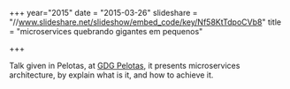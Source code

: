 +++
year="2015"
date = "2015-03-26"
slideshare = "//www.slideshare.net/slideshow/embed_code/key/Nf58KtTdpoCVb8"
title = "microservices quebrando gigantes em pequenos"

+++

Talk given in Pelotas, at [GDG Pelotas](http://www.meetup.com/GDG-Pelotas-Meetup/events/221248143/?eventId=221248143), it presents microservices architecture, by explain what is it, and how to achieve it.

